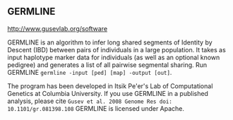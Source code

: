 GERMLINE
--------
http://www.gusevlab.org/software

GERMLINE is an algorithm to infer long shared segments of Identity by Descent (IBD) between pairs of individuals in a large population.
It takes as input haplotype marker data for individuals (as well as an optional known pedigree) and generates a list of all pairwise segmental sharing.
Run GERMLINE `germline -input [ped] [map] -output [out]`.

The program has been developed in Itsik Pe'er's Lab of Computational Genetics at Columbia University. If you use GERMLINE in a published analysis, please cite `Gusev et al. 2008 Genome Res doi: 10.1101/gr.081398.108` GERMLINE is licensed under Apache.